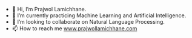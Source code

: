 - 👋 Hi, I’m Prajwol Lamichhane.
- 🌱 I’m currently practicing Machine Learning and Artificial Intelligence.
- 💞️ I’m looking to collaborate on Natural Language Processing.
- 📫 How to reach me www.prajwollamichhane.com

<!---
prajwollami/prajwollami is a ✨ special ✨ repository because its `README.md` (this file) appears on your GitHub profile.
You can click the Preview link to take a look at your changes.
--->
